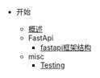 - 开始

  - [概述](/README.md)
  - FastApi 
    - [fastapi框架结构](/python/fastapi/fastapi框架结构.md)
  - misc
    - [Testing](/misc/testing/面试常见问题.md)